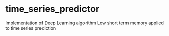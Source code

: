 # time_series_predictor
Implementation of Deep Learning algorithm Low short term memory applied to time series prediction
